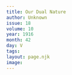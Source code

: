 ```yaml
---
title: Our Dual Nature
author: Unknown
issue: 18
volume: 10
year: 1916
month: 42
day: V
tags:
layout: page.njk
image:
---
```



